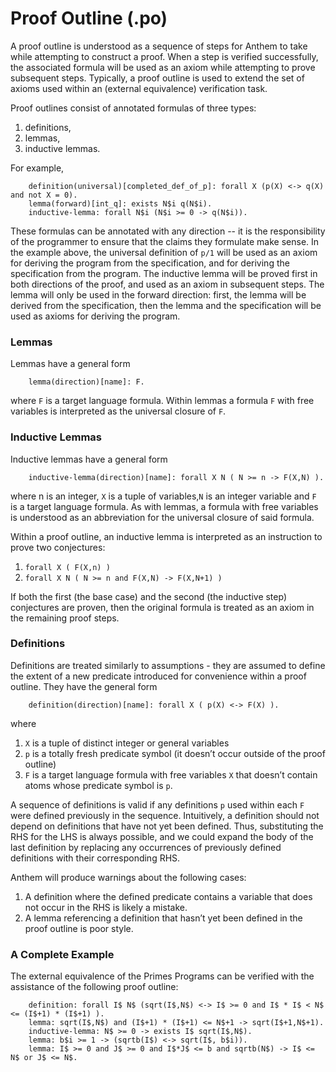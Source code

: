 # Proof Outline (.po)

A proof outline is understood as a sequence of steps for Anthem to take while attempting to construct a proof. When a step is verified successfully, the associated formula will be used as an axiom while attempting to prove subsequent steps. Typically, a proof outline is used to extend the set of axioms used within an (external equivalence) verification task.


Proof outlines consist of annotated formulas of three types:

1. definitions,
2. lemmas,
3. inductive lemmas.

For example,
```
    definition(universal)[completed_def_of_p]: forall X (p(X) <-> q(X) and not X = 0).
    lemma(forward)[int_q]: exists N$i q(N$i).
    inductive-lemma: forall N$i (N$i >= 0 -> q(N$i)).
```

These formulas can be annotated with any direction -- it is the responsibility of the programmer to ensure that the claims they formulate make sense.
In the example above, the universal definition of `p/1` will be used as an axiom for deriving the program from the specification, and for deriving the specification from the program.
The inductive lemma will be proved first in both directions of the proof, and used as an axiom in subsequent steps.
The lemma will only be used in the forward direction: first, the lemma will be derived from the specification, then the lemma and the specification will be used as axioms for deriving the program.

### Lemmas
Lemmas have a general form

```
    lemma(direction)[name]: F.
```

where `F` is a target language formula. Within lemmas a formula `F` with free variables is interpreted as the universal closure of `F`.

### Inductive Lemmas
Inductive lemmas have a general form
```
    inductive-lemma(direction)[name]: forall X N ( N >= n -> F(X,N) ).
```

where n is an integer, `X` is a tuple of variables,`N` is an integer variable and `F` is a target language formula. As with lemmas, a formula with free variables is understood as an abbreviation for the universal closure of said formula.

Within a proof outline, an inductive lemma is interpreted as an instruction to prove two conjectures:

1. `forall X ( F(X,n) )`
2. `forall X N ( N >= n and F(X,N) -> F(X,N+1) )`

If both the first (the base case) and the second (the inductive step) conjectures are proven, then the original formula is treated as an axiom in the remaining proof steps.

### Definitions
Definitions are treated similarly to assumptions - they are assumed to define the extent of a new predicate introduced for convenience within a proof outline. They have the general form
```
    definition(direction)[name]: forall X ( p(X) <-> F(X) ).
```
where

1. `X` is a tuple of distinct integer or general variables
2. `p` is a totally fresh predicate symbol (it doesn’t occur outside of the proof outline)
3. `F` is a target language formula with free variables `X` that doesn’t contain atoms whose predicate symbol is `p`.

A sequence of definitions is valid if any definitions `p` used within each `F` were defined previously in the sequence. Intuitively, a definition should not depend on definitions that have not yet been defined. Thus, substituting the RHS for the LHS is always possible, and we could expand the body of the last definition by replacing any occurrences of previously defined definitions with their corresponding RHS.

Anthem will produce warnings about the following cases:

1. A definition where the defined predicate contains a variable that does not occur in the RHS is likely a mistake.
2. A lemma referencing a definition that hasn’t yet been defined in the proof outline is poor style.


### A Complete Example

The external equivalence of the Primes Programs can be verified with the assistance of the following proof outline:
```
    definition: forall I$ N$ (sqrt(I$,N$) <-> I$ >= 0 and I$ * I$ < N$ <= (I$+1) * (I$+1) ).
    lemma: sqrt(I$,N$) and (I$+1) * (I$+1) <= N$+1 -> sqrt(I$+1,N$+1).
    inductive-lemma: N$ >= 0 -> exists I$ sqrt(I$,N$).
    lemma: b$i >= 1 -> (sqrtb(I$) <-> sqrt(I$, b$i)).
    lemma: I$ >= 0 and J$ >= 0 and I$*J$ <= b and sqrtb(N$) -> I$ <= N$ or J$ <= N$.
```
